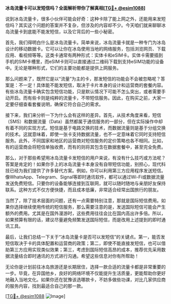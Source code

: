 **冰岛流量卡可以发短信吗？全面解析带你了解真相[[TG💪+ @esim1088](https://t.me/s/esim1088)]**

说到冰岛流量卡，很多小伙伴可能会好奇：这种卡除了能上网之外，还能用来发短信吗？其实这个问题的答案并不复杂，但涉及的内容却不少。今天咱们就来聊聊冰岛流量卡到底能不能发短信，以及它背后的一些小秘密。

首先，我们得明白什么是冰岛流量卡。简单来说，冰岛流量卡就是一种专门为冰岛设计的移动数据卡。它可以让你在冰岛使用当地的网络服务，包括浏览网页、下载应用、看视频等等。这类卡通常有两种形式：实体卡和eSIM卡。实体卡需要插到手机的SIM卡槽里，而eSIM卡则可以直接通过二维码下载到支持eSIM功能的设备中。无论是哪种形式，它们的主要功能都是提供上网服务。

那么问题来了，既然它是以“流量”为主的卡，那发短信的功能会不会被忽略呢？答案是：不一定！具体能不能发短信，取决于卡片本身的设计和运营商的套餐内容。有些冰岛流量卡确实包含短信功能，只是默认情况下可能不怎么突出，或者需要手动开启。而有些卡则是纯粹的流量卡，不带短信服务。因此，在购买之前，大家一定要仔细查看套餐说明，确保它符合自己的需求。

接下来，我们来分析一下为什么会有这样的差异。首先，从技术角度来看，短信（SMS）和数据流量（Data）虽然都属于通信服务的一部分，但在实际操作中却有着不同的实现方式。短信是基于电路交换的技术，而数据流量则是基于分组交换的技术。这就意味着，即使一张卡支持数据流量，也不一定意味着它同时支持短信服务。此外，不同国家和地区的运营商对短信服务的定价策略也各不相同。比如，有的运营商会将短信单独收费，而有的则将其包含在数据套餐中，甚至完全免费。

那么，对于那些希望用冰岛流量卡发短信的用户来说，有没有什么技巧或方法呢？答案是肯定的！如果你手上的冰岛流量卡本身没有自带短信功能，别担心，现代科技已经为我们提供了许多替代方案。例如，你可以利用第三方应用程序发送短信。像WhatsApp、Telegram、Signal等即时通讯软件，都可以通过Wi-Fi或数据流量发送免费短信。只要你的设备能够连接到互联网，就可以随时随地与亲朋好友保持联系。这种方式不仅方便快捷，而且成本低廉，非常适合经常出国旅行的朋友。

当然了，除了技术层面的问题，还有一点需要特别注意，那就是国际短信费用。如果你选择继续使用传统的短信服务，那么需要注意的是，发送国际短信可能会产生额外的费用。尤其是在国外漫游时，这些费用往往会比在国内高出许多倍。所以，如果预算有限的话，建议尽量避免频繁发送国际短信，而是改用上述提到的即时通讯工具。

最后，让我们总结一下关于“冰岛流量卡是否可以发短信”的关键点。第一，能否发短信取决于卡的具体配置和运营商的政策；第二，即使不能直接发短信，也可以借助第三方应用实现类似效果；第三，考虑到国际短信高昂的成本，推荐优先采用数据流量结合即时通讯的方式进行沟通。希望这些信息对你有所帮助！

无论你是计划前往冰岛旅游还是长期居住，选择一款合适的流量卡都是非常重要的一步。毕竟，在异国他乡，良好的网络环境不仅能提升生活质量，更能帮助你更好地融入当地文化。如果你还在犹豫该选哪款卡，不妨多做些功课，对比几家供应商的服务内容，找到最适合自己的那一款。

[[TG💪+ @esim1088](https://t.me/s/esim1088) ![Image](https://i.postimg.cc/4NQfJmqS/Snipaste-2025-05-13-00-14-12.png)]